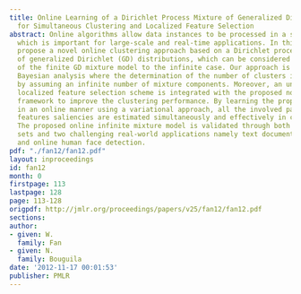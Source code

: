 ```yaml
---
title: Online Learning of a Dirichlet Process Mixture of Generalized Dirichlet Distributions
  for Simultaneous Clustering and Localized Feature Selection
abstract: Online algorithms allow data instances to be processed in a sequential way,
  which is important for large-scale and real-time applications. In this paper, we
  propose a novel online clustering approach based on a Dirichlet process mixture
  of generalized Dirichlet (GD) distributions, which can be considered as an extension
  of the finite GD mixture model to the infinite case. Our approach is built on nonparametric
  Bayesian analysis where the determination of the number of clusters is sidestepped
  by assuming an infinite number of mixture components. Moreover, an unsupervised
  localized feature selection scheme is integrated with the proposed nonparametric
  framework to improve the clustering performance. By learning the proposed model
  in an online manner using a variational approach, all the involved parameters and
  features saliencies are estimated simultaneously and effectively in closed forms.
  The proposed online infinite mixture model is validated through both synthetic data
  sets and two challenging real-world applications namely text document clustering
  and online human face detection.
pdf: "./fan12/fan12.pdf"
layout: inproceedings
id: fan12
month: 0
firstpage: 113
lastpage: 128
page: 113-128
origpdf: http://jmlr.org/proceedings/papers/v25/fan12/fan12.pdf
sections: 
author:
- given: W.
  family: Fan
- given: N.
  family: Bouguila
date: '2012-11-17 00:01:53'
publisher: PMLR
---
```

